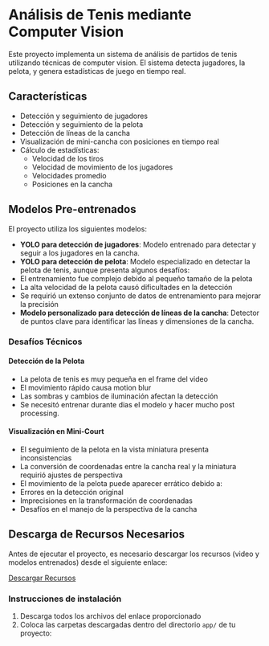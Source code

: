 # Análisis de Tenis mediante Computer Vision

Este proyecto implementa un sistema de análisis de partidos de tenis utilizando técnicas de computer vision. El sistema detecta jugadores, la pelota, y genera estadísticas de juego en tiempo real.

## Características

- Detección y seguimiento de jugadores
- Detección y seguimiento de la pelota
- Detección de líneas de la cancha
- Visualización de mini-cancha con posiciones en tiempo real
- Cálculo de estadísticas:
  - Velocidad de los tiros
  - Velocidad de movimiento de los jugadores
  - Velocidades promedio
  - Posiciones en la cancha

## Modelos Pre-entrenados

El proyecto utiliza los siguientes modelos:

- **YOLO para detección de jugadores**: Modelo entrenado para detectar y seguir a los jugadores en la cancha.
- **YOLO para detección de pelota**: Modelo especializado en detectar la pelota de tenis, aunque presenta algunos desafíos:
 - El entrenamiento fue complejo debido al pequeño tamaño de la pelota
 - La alta velocidad de la pelota causó dificultades en la detección
 - Se requirió un extenso conjunto de datos de entrenamiento para mejorar la precisión
- **Modelo personalizado para detección de líneas de la cancha**: Detector de puntos clave para identificar las líneas y dimensiones de la cancha.

### Desafíos Técnicos

#### Detección de la Pelota
- La pelota de tenis es muy pequeña en el frame del video
- El movimiento rápido causa motion blur
- Las sombras y cambios de iluminación afectan la detección
- Se necesitó entrenar durante dias el modelo y hacer mucho post processing.

#### Visualización en Mini-Court
- El seguimiento de la pelota en la vista miniatura presenta inconsistencias
- La conversión de coordenadas entre la cancha real y la miniatura requirió ajustes de perspectiva
- El movimiento de la pelota puede aparecer errático debido a:
 - Errores en la detección original
 - Imprecisiones en la transformación de coordenadas
 - Desafíos en el manejo de la perspectiva de la cancha

## Descarga de Recursos Necesarios

Antes de ejecutar el proyecto, es necesario descargar los recursos (video y modelos entrenados) desde el siguiente enlace:

[Descargar Recursos](https://drive.google.com/drive/folders/1kXu_O8Yg2R90vxw_ddSkUSCTt5j_bmA6?usp=sharing)

### Instrucciones de instalación

1. Descarga todos los archivos del enlace proporcionado
2. Coloca las carpetas descargadas dentro del directorio `app/` de tu proyecto:
